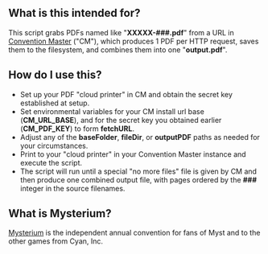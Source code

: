 ## What is this intended for?
This script grabs PDFs named like "**XXXXX-###.pdf**" from a URL in [Convention Master](https://civetsolutions.com/) ("CM"), which produces 1 PDF per HTTP request, saves them to the filesystem, and combines them into one "**output.pdf**".

## How do I use this?
 * Set up your PDF "cloud printer" in CM and obtain the secret key established at setup.
 * Set environmental variables for your CM install url base (**CM_URL_BASE**), and for the secret key you obtained earlier (**CM_PDF_KEY**) to form **fetchURL**.
 * Adjust any of the **baseFolder**, **fileDir**, or **outputPDF** paths as needed for your circumstances.
 * Print to your "cloud printer" in your Convention Master instance and execute the script.
 * The script will run until a special "no more files" file is given by CM and then produce one combined output file, with pages ordered by the **###** integer in the source filenames.

## What is Mysterium?
[Mysterium](https://mysterium.net/) is the independent annual convention for fans of Myst and to the other games from Cyan, Inc.
